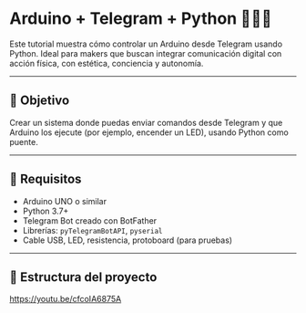 # Arduino + Telegram + Python 🔧💬✨

Este tutorial muestra cómo controlar un Arduino desde Telegram usando Python. Ideal para makers que buscan integrar comunicación digital con acción física, con estética, conciencia y autonomía.

---

## 🎯 Objetivo

Crear un sistema donde puedas enviar comandos desde Telegram y que Arduino los ejecute (por ejemplo, encender un LED), usando Python como puente.

---

## 🧰 Requisitos

- Arduino UNO o similar  
- Python 3.7+  
- Telegram Bot creado con BotFather  
- Librerías: `pyTelegramBotAPI`, `pyserial`  
- Cable USB, LED, resistencia, protoboard (para pruebas)

---

## 📂 Estructura del proyecto

https://youtu.be/cfcoIA6875A
